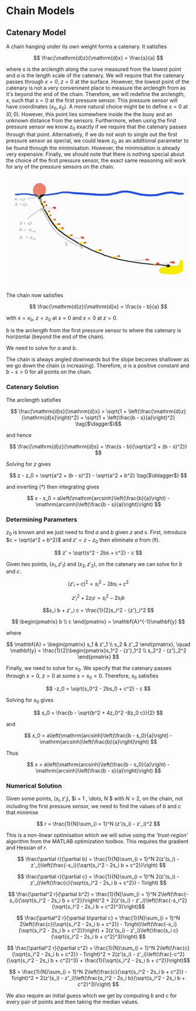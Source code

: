 # Chain Models

## Catenary Model

A chain hanging under its own weight forms a catenary. It satisfies

$$ \frac{\mathrm{d}z}{\mathrm{d}x} = \frac{s}{a} $$

where $s$ is the arclength along the curve measured from the lowest point and $a$ is the length scale of the catenary. We will require that the catenary passes through $x=0$, $z=0$ at the surface. However, the lowest point of the catenary is not a very conveninent place to measure the arclength from as it's beyond the end of the chain. Therefore, we will redefine the arclength, $s$, such that $s = 0$ at the first pressure sensor. This pressure sensor will have coordinates $(x_0,z_0)$. A more natural choice might be to define $s = 0$ at $(0,0)$. However, this point lies somewhere inside the the buoy and an unknown distance from the sensors. Furthermore, when using the first pressure sensor we know $z_0$ exactly if we require that the catenary passes through that point. Alternatively, if we do not wish to single out the first pressure sensor as special, we could leave $z_0$ as an additional parameter to be found through the minimisation. However, the minimisation is already very expensive. Finally, we should note that there is nothing special about the choice of the first pressure sensor, the exact same reasoning will work for any of the pressure sensors on the chain.

 ![](./Catenary_schematic.jpg "Catenary Schematic")

The chain now satisfies 

$$ \frac{\mathrm{d}z}{\mathrm{d}x} = \frac{s - b}{a} $$

with $x = x_0$, $z = z_0$ at $s = 0$ and $x = 0$ at $z = 0$.

$b$ is the arclength from the first pressure sensor to where the catenary is horizontal (beyond the end of the chain).

 We need to solve for $a$ and $b$.

 The chain is always angled downwards but the slope becomes shallower as we go down the chain ($s$ increasing). Therefore, $a$ is a positive constant and $b - s > 0$ for all points on the chain.

 ### Catenary Solution

 The arclength satisfies

 $$ \frac{\mathrm{d}s}{\mathrm{d}x} = \sqrt{1 + \left(\frac{\mathrm{d}z}{\mathrm{d}x}\right)^2} = \sqrt{1 + \left(\frac{b - s}{a}\right)^2} \tag{$\dagger$}$$

 and hence 

$$ \frac{\mathrm{d}z}{\mathrm{d}s} = \frac{s - b}{\sqrt{a^2 + (b - s)^2}} $$ 

Solving for $z$ gives 

$$ z - z_0 = \sqrt{a^2 + (b - s)^2} - \sqrt{a^2 + b^2} \tag{$\ddagger$} $$

and inverting ($\dagger$) then integrating gives

$$ x - x_0 = a\left(\mathrm{arcsinh}\left(\frac{b}{a}\right) - \mathrm{arcsinh}\left(\frac{b - s}{a}\right)\right) $$

### Determining Parameters 

$z_0$ is known and we just need to find $a$ and $b$ given $z$ and $s$. First, introduce $c = \sqrt{a^2 + b^2}$ and $z' = z - z_0$ then eliminate $a$ from ($\ddagger$). 

$$ z' = \sqrt{s^2 - 2bs + c^2} - c $$

Given two points, $(s_1,z'_1)$ and $(s_2,z'_2)$, on the catenary we can solve for $b$ and $c$.

$$ (z'_i + c)^2 = s_i^2 -2b s_i + c^2 $$

$$ {z'}_i^2 + 2z_i c = s_i^2 - 2s_i b $$

$$s_i b + z'_i c = \frac{1}{2}s_i^2 - {z'}_i^2 $$

$$ \begin{pmatrix} b \\ c \end{pmatrix} = \mathbf{A}^{-1}\mathbf{y} $$

where 

$$ \mathbf{A} = \begin{pmatrix}
    s_1 & z'_1 \\ s_2 & z'_2 \end{pmatrix}, \quad 
    \mathbf{y} = \frac{1}{2}\begin{pmatrix}s_1^2 - {z'}_1^2 \\
        s_2^2 - {z'}_2^2 \end{pmatrix} $$

Finally, we need to solve for $x_0$. We specify that the catenary passes through $x = 0$, $z = 0$ at some $s = s_0 < 0$. Therefore, $s_0$ satisfies 

$$ -z_0 = \sqrt{s_0^2 - 2bs_0 + c^2} - c $$

Solving for $s_0$ gives 

$$ s_0 = \frac{b - \sqrt{b^2 + 4z_0^2 -8z_0 c}}{2} $$

and 

$$ x_0 = a\left(\mathrm{arcsinh}\left(\frac{b - s_0}{a}\right) - \mathrm{arcsinh}\left(\frac{b}{a}\right)\right) $$

Thus

$$ x = a\left(\mathrm{arcsinh}\left(\frac{b - s_0}{a}\right) - \mathrm{arcsinh}\left(\frac{b - s}{a}\right)\right) $$

### Numerical Solution

Given some points, $(s_i, z'_i)$, $i = 1 , \dots, N $ with $N > 2$, on the chain, not including the first pressure sensor, we need to find the values of $b$ and $c$ that minimise 

$$ r = \frac{1}{N}\sum_{i = 1}^N (z'(s_i) - z'_i)^2 $$

This is a non-linear optimisation which we will solve using the _'trust-region'_ algorithm from the MATLAB optimization toolbox. This requires the gradient and Hessian of $r$.

$$ \frac{\partial r}{\partial b} = \frac{1}{N}\sum_{i = 1}^N 2(z'(s_i) - z'_i)\left(\frac{-s_i}{\sqrt{s_i^2 - 2s_i b + c^2}}\right) $$ 

$$ \frac{\partial r}{\partial c} = \frac{1}{N}\sum_{i = 1}^N 2(z'(s_i) - z'_i)\left(\frac{c}{\sqrt{s_i^2 - 2s_i b + c^2}} - 1\right) $$ 

$$ \frac{\partial^2 r}{\partial b^2} = \frac{1}{N}\sum_{i = 1}^N 2\left(\frac{-s_i}{\sqrt{s_i^2 - 2s_i b + c^2}}\right)^2 + 2(z'(s_i) - z'_i)\left(\frac{-s_i^2}{\sqrt{s_i^2 - 2s_i b + c^2}^3}\right)$$

$$ \frac{\partial^2 r}{\partial b\partial c} = \frac{1}{N}\sum_{i = 1}^N 2\left(\frac{c}{\sqrt{s_i^2 - 2s_i b + c^2}} - 1\right)\left(\frac{-s_i}{\sqrt{s_i^2 - 2s_i b + c^2}}\right) + 2(z'(s_i) - z'_i)\left(\frac{s_i c}{\sqrt{s_i^2 - 2s_i b + c^2}^3}\right) $$

$$ \frac{\partial^2 r}{\partial c^2} = \frac{1}{N}\sum_{i = 1}^N 2\left(\frac{c}{\sqrt{s_i^2 - 2s_i b + c^2}} - 1\right)^2 + 2(z'(s_i) - z'_i)\left(\frac{-c^2}{\sqrt{s_i^2 - 2s_i b + c^2}^3} + \frac{1}{\sqrt{s_i^2 - 2s_i b + c^2}}\right)$$ 

$$ = \frac{1}{N}\sum_{i = 1}^N 2\left(\frac{c}{\sqrt{s_i^2 - 2s_i b + c^2}} - 1\right)^2 + 2(z'(s_i) - z'_i)\left(\frac{s_i^2 - 2s_i b}{\sqrt{s_i^2 - 2s_i b + c^2}^3}\right) $$

We also require an initial guess which we get by computing $b$ and $c$ for every pair of points and then taking the median values.

